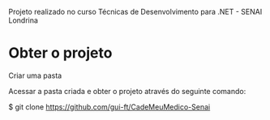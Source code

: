 Projeto realizado no curso Técnicas de Desenvolvimento para .NET - SENAI Londrina

# Obter o projeto

Criar uma pasta

Acessar a pasta criada e obter o projeto através do seguinte comando:

$ git clone <span></span>https://github.com/gui-ft/CadeMeuMedico-Senai
